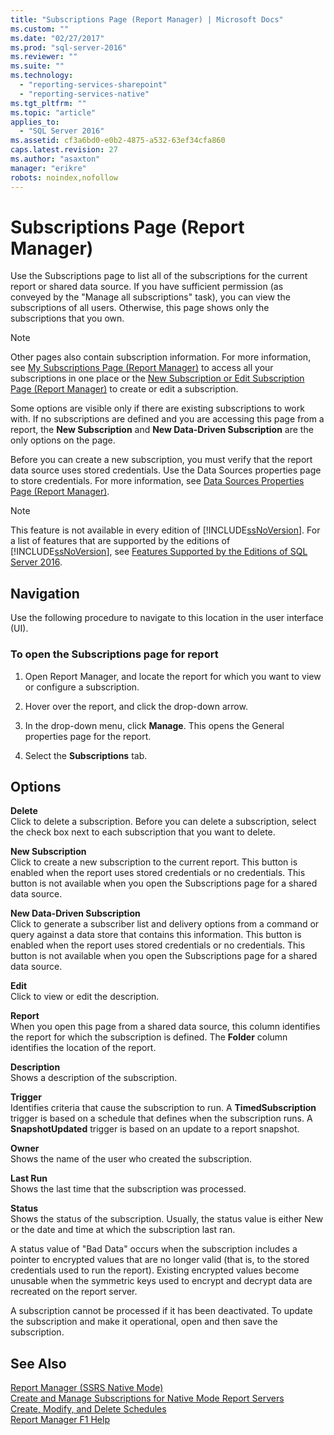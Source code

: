 ```yaml
---
title: "Subscriptions Page (Report Manager) | Microsoft Docs"
ms.custom: ""
ms.date: "02/27/2017"
ms.prod: "sql-server-2016"
ms.reviewer: ""
ms.suite: ""
ms.technology: 
  - "reporting-services-sharepoint"
  - "reporting-services-native"
ms.tgt_pltfrm: ""
ms.topic: "article"
applies_to: 
  - "SQL Server 2016"
ms.assetid: cf3a6bd0-e0b2-4875-a532-63ef34cfa860
caps.latest.revision: 27
ms.author: "asaxton"
manager: "erikre"
robots: noindex,nofollow
---
```

# Subscriptions Page (Report Manager)
  Use the Subscriptions page to list all of the subscriptions for the current report or shared data source. If you have sufficient permission (as conveyed by the "Manage all subscriptions" task), you can view the subscriptions of all users. Otherwise, this page shows only the subscriptions that you own.  
  
> [!NOTE]  
>  Other pages also contain subscription information. For more information, see [My Subscriptions Page &#40;Report Manager&#41;](../a9retired/my-subscriptions-page-report-manager.md) to access all your subscriptions in one place or the [New Subscription or Edit Subscription Page &#40;Report Manager&#41;](../a9retired/new-subscription-or-edit-subscription-page-report-manager.md) to create or edit a subscription.  
  
 Some options are visible only if there are existing subscriptions to work with. If no subscriptions are defined and you are accessing this page from a report, the **New Subscription** and **New Data-Driven Subscription** are the only options on the page.  
  
 Before you can create a new subscription, you must verify that the report data source uses stored credentials. Use the Data Sources properties page to store credentials. For more information, see [Data Sources Properties Page &#40;Report Manager&#41;](../a9retired/data-sources-properties-page-report-manager.md).  
  
> [!NOTE]  
>  This feature is not available in every edition of [!INCLUDE[ssNoVersion](../a9notintoc/includes/ssnoversion-md.md)]. For a list of features that are supported by the editions of [!INCLUDE[ssNoVersion](../a9notintoc/includes/ssnoversion-md.md)], see [Features Supported by the Editions of SQL Server 2016](../Topic/Features%20Supported%20by%20the%20Editions%20of%20SQL%20Server%202016.md).  
  
## Navigation  
 Use the following procedure to navigate to this location in the user interface (UI).  
  
### To open the Subscriptions page for report  
  
1.  Open Report Manager, and locate the report for which you want to view or configure a subscription.  
  
2.  Hover over the report, and click the drop-down arrow.  
  
3.  In the drop-down menu, click **Manage**. This opens the General properties page for the report.  
  
4.  Select the **Subscriptions** tab.  
  
## Options  
 **Delete**  
 Click to delete a subscription. Before you can delete a subscription, select the check box next to each subscription that you want to delete.  
  
 **New Subscription**  
 Click to create a new subscription to the current report. This button is enabled when the report uses stored credentials or no credentials. This button is not available when you open the Subscriptions page for a shared data source.  
  
 **New Data-Driven Subscription**  
 Click to generate a subscriber list and delivery options from a command or query against a data store that contains this information. This button is enabled when the report uses stored credentials or no credentials. This button is not available when you open the Subscriptions page for a shared data source.  
  
 **Edit**  
 Click to view or edit the description.  
  
 **Report**  
 When you open this page from a shared data source, this column identifies the report for which the subscription is defined. The **Folder** column identifies the location of the report.  
  
 **Description**  
 Shows a description of the subscription.  
  
 **Trigger**  
 Identifies criteria that cause the subscription to run. A **TimedSubscription** trigger is based on a schedule that defines when the subscription runs. A **SnapshotUpdated** trigger is based on an update to a report snapshot.  
  
 **Owner**  
 Shows the name of the user who created the subscription.  
  
 **Last Run**  
 Shows the last time that the subscription was processed.  
  
 **Status**  
 Shows the status of the subscription. Usually, the status value is either New or the date and time at which the subscription last ran.  
  
 A status value of "Bad Data" occurs when the subscription includes a pointer to encrypted values that are no longer valid (that is, to the stored credentials used to run the report). Existing encrypted values become unusable when the symmetric keys used to encrypt and decrypt data are recreated on the report server.  
  
 A subscription cannot be processed if it has been deactivated. To update the subscription and make it operational, open and then save the subscription.  
  
## See Also  
 [Report Manager  &#40;SSRS Native Mode&#41;](../a9retired/report-manager-ssrs-native-mode.md)   
 [Create and Manage Subscriptions for Native Mode Report Servers](../reporting-services/subscriptions/create-and-manage-subscriptions-for-native-mode-report-servers.md)   
 [Create, Modify, and Delete Schedules](../reporting-services/subscriptions/create-modify-and-delete-schedules.md)   
 [Report Manager F1 Help](../a9retired/report-manager-f1-help.md)  
  
  